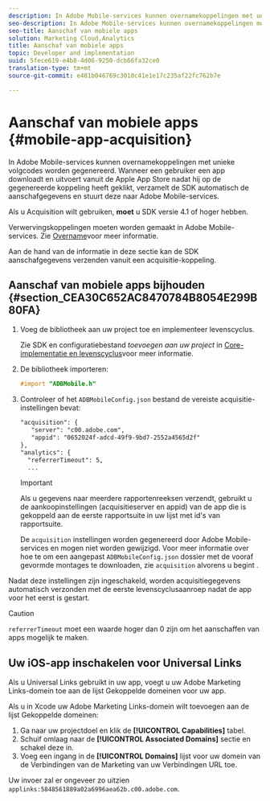 ```yaml
---
description: In Adobe Mobile-services kunnen overnamekoppelingen met unieke volgcodes worden gegenereerd. Wanneer een gebruiker een app downloadt en uitvoert vanuit de Apple App Store nadat hij op de gegenereerde koppeling heeft geklikt, verzamelt de SDK automatisch de aanschafgegevens en stuurt deze naar Adobe Mobile-services.
seo-description: In Adobe Mobile-services kunnen overnamekoppelingen met unieke volgcodes worden gegenereerd. Wanneer een gebruiker een app downloadt en uitvoert vanuit de Apple App Store nadat hij op de gegenereerde koppeling heeft geklikt, verzamelt de SDK automatisch de aanschafgegevens en stuurt deze naar Adobe Mobile-services.
seo-title: Aanschaf van mobiele apps
solution: Marketing Cloud,Analytics
title: Aanschaf van mobiele apps
topic: Developer and implementation
uuid: 5fece619-e4b8-4d06-9250-dcb66fa32ce0
translation-type: tm+mt
source-git-commit: e481b046769c3010c41e1e17c235af22fc762b7e

---
```



# Aanschaf van mobiele apps {#mobile-app-acquisition}

In Adobe Mobile-services kunnen overnamekoppelingen met unieke volgcodes worden gegenereerd. Wanneer een gebruiker een app downloadt en uitvoert vanuit de Apple App Store nadat hij op de gegenereerde koppeling heeft geklikt, verzamelt de SDK automatisch de aanschafgegevens en stuurt deze naar Adobe Mobile-services.

Als u Acquisition wilt gebruiken, **moet** u SDK versie 4.1 of hoger hebben.

Verwervingskoppelingen moeten worden gemaakt in Adobe Mobile-services. Zie [Overname](/help/using/acquisition-main/acquisition-main.md)voor meer informatie.

Aan de hand van de informatie in deze sectie kan de SDK aanschafgegevens verzenden vanuit een acquisitie-koppeling.

## Aanschaf van mobiele apps bijhouden {#section_CEA30C652AC8470784B8054E299B80FA}

1. Voeg de bibliotheek aan uw project toe en implementeer levenscyclus.

   Zie SDK en configuratiebestand *toevoegen aan uw project* in [Core-implementatie en levenscyclus](/help/ios/getting-started/dev-qs.md)voor meer informatie.
1. De bibliotheek importeren:

   ```objective-c
   #import "ADBMobile.h"
   ```

1. Controleer of het `ADBMobileConfig.json` bestand de vereiste acquisitie-instellingen bevat:

   ```xml
   "acquisition": { 
      "server": "c00.adobe.com", 
      "appid": "0652024f-adcd-49f9-9bd7-2552a4565d2f" 
   }, 
   "analytics": { 
     "referrerTimeout": 5, 
     ...
   ```

   >[!IMPORTANT]
   >
   >Als u gegevens naar meerdere rapportenreeksen verzendt, gebruikt u de aankoopinstellingen (acquisitieserver en appid) van de app die is gekoppeld aan de eerste rapportsuite in uw lijst met id&#39;s van rapportsuite.

   De `acquisition` instellingen worden gegenereerd door Adobe Mobile-services en mogen niet worden gewijzigd. Voor meer informatie over hoe te om een aangepast `ADBMobileConfig.json` dossier met de vooraf gevormde montages te downloaden, zie `acquisition` alvorens u begint [](/help/ios/getting-started/requirements.md).

Nadat deze instellingen zijn ingeschakeld, worden acquisitiegegevens automatisch verzonden met de eerste levenscyclusaanroep nadat de app voor het eerst is gestart.

>[!CAUTION]
>
>`referrerTimeout` moet een waarde hoger dan 0 zijn om het aanschaffen van apps mogelijk te maken.

## Uw iOS-app inschakelen voor Universal Links

Als u Universal Links gebruikt in uw app, voegt u uw Adobe Marketing Links-domein toe aan de lijst Gekoppelde domeinen voor uw app.

Als u in Xcode uw Adobe Marketing Links-domein wilt toevoegen aan de lijst Gekoppelde domeinen:

1. Ga naar uw projectdoel en klik de **[!UICONTROL Capabilities]** tabel.
2. Schuif omlaag naar de **[!UICONTROL Associated Domains]** sectie en schakel deze in.
3. Voeg een ingang in de **[!UICONTROL Domains]** lijst voor uw domein van de Verbindingen van de Marketing van uw Verbindingen URL toe.

Uw invoer zal er ongeveer zo uitzien `applinks:5848561889a02a6996aea62b.c00.adobe.com`.